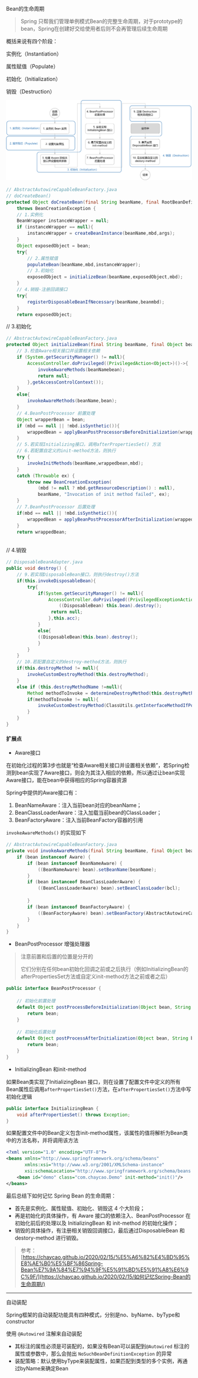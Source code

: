 Bean的生命周期

> Spring 只帮我们管理单例模式Bean的完整生命周期，对于prototype的bean，Spring在创建好交给使用者后则不会再管理后续生命周期



概括来说有四个阶段：

实例化（Instantiation）

属性赋值（Populate）

初始化（Initialization）

销毁（Destruction）





![Spring](./images/Spring.png)



```java
// AbstractAutowireCapableBeanFactory.java
// doCreateBean()
protected Object doCreateBean(final String beanName, final RootBeanDefinition mbd, final @Nullable Object[] args)
    throws BeanCreationException {
	// 1.实例化
    BeanWrapper instanceWrapper = null;
    if (instanceWrapper == null){
        instanceWrapper = createBeanInstance(beanName,mbd,args);
    }
    Object exposedObject = bean;
    try{
        // 2.属性赋值
        populateBean(beanName,mbd,instanceWrapper);
        // 3.初始化
        exposedObject = initializeBean(beanName,exposedObject,mbd);
    }
    // 4.销毁-注册回调接口
    try{
        registerDisposableBeanIfNecessary(beanName,beanmbd);
    }
    return exposedObject;

```



// 3.初始化

```java
// AbstractAutowireCapableBeanFactory.java
protected Object initializeBean(final String beanName, final Object bean, @Nullable RootBeanDefinition mbd) {
	// 3.检查Aware相关接口并设置相关依赖
    if (System.getSecurityManager() != null){
        AccessController.doPrivileged((PrivilegedAction<Object>)()->{
            invokeAwareMethods(beanNamebean);
            return null;
        },getAccessControlContext());
    }
    else{
        invokeAwareMethods(beanName,bean);
    }
    // 4.BeanPostProcessor 前置处理
    Object wrapperBean = bean;
    if (mbd == null || !mbd.isSynthetic()){
        wrappedBean = applyBeanPostProcessorsBeforeInitialization(wrappedBean,beanName);
    }
    // 5.若实现Initializing接口，调用afterPropertiesSet() 方法
    // 6.若配置自定义的init-method方法，则执行
    try {
        invokeInitMethods(beanName,wrappedbean,mbd);
    }
    catch (Throwable ex) {
        throw new BeanCreationException(
            (mbd != null ? mbd.getResourceDescription() : null),
            beanName, "Invocation of init method failed", ex);
    }
    // 7.BeanPostProcessor 后置处理
    if(mbd == null || !mbd.isSynthetic()){
        wrappedBean = applyBeanPostProcessorAfterInitialization(wrappedBean,beanName);
    }
    return wrappedBean;
    
```



// 4.销毁

```java
// DisposableBeanAdapter.java
public void destroy() {
	// 9.若实现DisposableBean接口，则执行destroy()方法
	if(this.invokeDisposableBean){
    	try{
        	if(System.getSecurityManager() != null){
            	AccessController.doPrivileged((PrivilegedExceptionAction<Object>)()->{
                	((DisposableBean) this.bean).destroy();
               	 return null;
            	},this.acc);
        	}
        	else{
            ((DisposableBean)this.bean).destroy();
        	}
    	}
	}   
    // 10.若配置自定义的destroy-method方法，则执行
    if(this.destroyMethod != null){
        invokeCustomDestroyMethod(this.destroyMethod);
    }
    else if (this.destroyMethodName !=null){
        Method methodToInvoke = determineDestroyMethod(this.destroyMethodName);
        if(methodToInvoke != null){
            invokeCustomDestroyMethod(ClassUtils.getInterfaceMethodIfPossible(methodToInvoke));
        }
    }
}
```



#### 扩展点

* Aware接口

在初始化过程的第3步也就是“检查Aware相关接口并设置相关依赖”，若Spring检测到bean实现了Aware接口，则会为其注入相应的依赖，所以通过让bean实现Aware接口，能在bean中获得相应的Spring容器资源

Spring中提供的Aware接口有：

1. BeanNameAware：注入当前bean对应的beanName；
2. BeanClassLoaderAware：注入加载当前bean的ClassLoader；
3. BeanFactoryAware：注入当前BeanFactory容器的引用

`invokeAwareMethods()` 的实现如下

```java
// AbstractAutowireCapableBeanFactory.java
private void invokeAwareMethods(final String beanName, final Object bean) {
    if (bean instanceof Aware) {
        if (bean instanceof BeanNameAware) {
            ((BeanNameAware) bean).setBeanName(beanName);
        }
        if (bean instanceof BeanClassLoaderAware) {
            ((BeanClassLoaderAware) bean).setBeanClassLoader(bcl);
            
        }
        if (bean instanceof BeanFactoryAware) {
            ((BeanFactoryAware) bean).setBeanFactory(AbstractAutowireCapableBeanFactory.this);
        }
    }
}
```



* BeanPostProcessor  增强处理器

> 注意前置和后置的位置是分开的
>
> 它们分别在任何bean初始化回调之前或之后执行（例如InitializingBean的afterPropertiesSet方法或自定义init-method方法之前或者之后）



```java
public interface BeanPostProcessor {

	// 初始化前置处理
	default Object postProcessBeforeInitialization(Object bean, String beanName) throws BeansException {
		return bean;
	}

	// 初始化后置处理
	default Object postProcessAfterInitialization(Object bean, String beanName) throws BeansException {
		return bean;
	}
}
```



* InitializingBean 和init-method

如果Bean类实现了InitializingBean 接口，则在设置了配置文件中定义的所有Bean属性后调用`afterPropertiesSet()`方法，在`afterPropertiesSet()`方法中写初始化逻辑

```java
public interface InitializingBean {
	void afterPropertiesSet() throws Exception;
}
```

如果配置文件中的Bean定义包含init-method属性，该属性的值将解析为Bean类中的方法名称，并将调用该方法

```xml
<?xml version="1.0" encoding="UTF-8"?>
<beans xmlns="http://www.springframework.org/schema/beans"
       xmlns:xsi="http://www.w3.org/2001/XMLSchema-instance"
       xsi:schemaLocation="http://www.springframework.org/schema/beans http://www.springframework.org/schema/beans/spring-beans.xsd">
    <bean id="demo" class="com.chaycao.Demo" init-method="init()"/>
</beans>
```



最后总结下如何记忆 Spring Bean 的生命周期：

- 首先是实例化、属性赋值、初始化、销毁这 4 个大阶段；
- 再是初始化的具体操作，有 Aware 接口的依赖注入、BeanPostProcessor 在初始化前后的处理以及 InitializingBean 和 init-method 的初始化操作；
- 销毁的具体操作，有注册相关销毁回调接口，最后通过DisposableBean 和 destory-method 进行销毁。





> 参考：[https://chaycao.github.io/2020/02/15/%E5%A6%82%E4%BD%95%E8%AE%B0%E5%BF%86Spring-Bean%E7%9A%84%E7%94%9F%E5%91%BD%E5%91%A8%E6%9C%9F/](https://chaycao.github.io/2020/02/15/如何记忆Spring-Bean的生命周期/)







---

自动装配

Spring框架的自动装配功能具有四种模式，分别是no、byName、byType和constructor



使用 `@Autowired` 注解来自动装配

* 其标注的属性必须是可装配的，如果没有Bean可以装配到`@Autowired` 标注的属性或参数中，那么会抛出 `NoSuchBeanDefinitionException` 的异常
* 装配策略：默认使用byType来装配属性，如果匹配到类型的多个实例，再通过byName来确定Bean














































